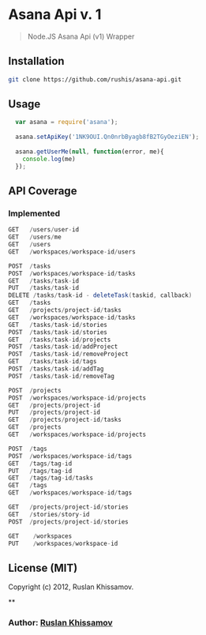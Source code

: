 # Asana Api v. 1

> Node.JS Asana Api (v1) Wrapper

## Installation
```bash
git clone https://github.com/rushis/asana-api.git
```
## Usage 

``` js
  var asana = require('asana');
  
  asana.setApiKey('1NK9OUI.Qn0nrbByagb8fB2TGyOeziEN');
  
  asana.getUserMe(null, function(error, me){
    console.log(me)
  });
```

## API Coverage

### Implemented

``` scala
GET   /users/user-id 
GET   /users/me
GET   /users
GET   /workspaces/workspace-id/users

POST  /tasks
POST  /workspaces/workspace-id/tasks
GET   /tasks/task-id
PUT   /tasks/task-id
DELETE /tasks/task-id - deleteTask(taskid, callback)
GET   /tasks
GET   /projects/project-id/tasks
GET   /workspaces/workspace-id/tasks
GET   /tasks/task-id/stories
POST  /tasks/task-id/stories
GET   /tasks/task-id/projects
POST  /tasks/task-id/addProject
POST  /tasks/task-id/removeProject
GET   /tasks/task-id/tags
POST  /tasks/task-id/addTag
POST  /tasks/task-id/removeTag

POST  /projects
POST  /workspaces/workspace-id/projects
GET   /projects/project-id
PUT   /projects/project-id
GET   /projects/project-id/tasks
GET   /projects
GET   /workspaces/workspace-id/projects

POST  /tags
POST  /workspaces/workspace-id/tags
GET   /tags/tag-id
PUT   /tags/tag-id
GET   /tags/tag-id/tasks
GET   /tags
GET   /workspaces/workspace-id/tags

GET   /projects/project-id/stories
GET   /stories/story-id
POST  /projects/project-id/stories

GET    /workspaces
PUT    /workspaces/workspace-id
```

## License (MIT)

Copyright (c) 2012, Ruslan Khissamov.

**

### Author: [Ruslan Khissamov][0]

[0]: http://github.com/rushis/
